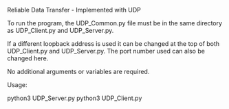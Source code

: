 
Reliable Data Transfer - Implemented with UDP 



To run the program, the UDP_Common.py file must be in the same directory as UDP_Client.py and UDP_Server.py.

If a different loopback address is used it can be changed at the top of both UDP_Client.py and UDP_Server.py. The port number used can also be changed here. 

No additional arguments or variables are required.

Usage:

python3 UDP_Server.py
python3 UDP_Client.py
